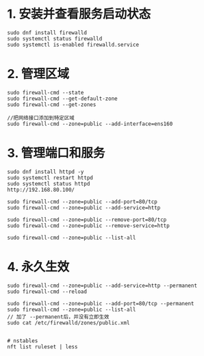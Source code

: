 # 1. 安装并查看服务启动状态
    sudo dnf install firewalld
    sudo systemctl status firewalld
    sudo systemctl is-enabled firewalld.service

# 2. 管理区域
    sudo firewall-cmd --state
    sudo firewall-cmd --get-default-zone
    sudo firewall-cmd --get-zones

    //把网络接口添加到特定区域
    sudo firewall-cmd --zone=public --add-interface=ens160

# 3. 管理端口和服务
    sudo dnf install httpd -y
    sudo systemctl restart httpd
    sudo systemctl status httpd
    http://192.168.80.100/

    sudo firewall-cmd --zone=public --add-port=80/tcp
    sudo firewall-cmd --zone=public --add-service=http

    sudo firewall-cmd --zone=public --remove-port=80/tcp
    sudo firewall-cmd --zone=public --remove-service=http

    sudo firewall-cmd --zone=public --list-all

# 4. 永久生效
    sudo firewall-cmd --zone=public --add-service=http --permanent
    sudo firewall-cmd --reload

    sudo firewall-cmd --zone=public --add-port=80/tcp --permanent
    sudo firewall-cmd --zone=public --list-all
    // 加了 --permanent后，并没有立即生效
    sudo cat /etc/firewalld/zones/public.xml


    # nstables
    nft list ruleset | less